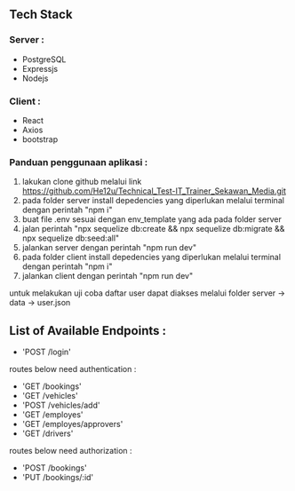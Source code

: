 ## Tech Stack

### Server :
- PostgreSQL
- Expressjs
- Nodejs
### Client :
- React
- Axios
- bootstrap

### Panduan penggunaan aplikasi :
1. lakukan clone github melalui link https://github.com/He12u/Technical_Test-IT_Trainer_Sekawan_Media.git
2. pada folder server install depedencies yang diperlukan melalui terminal dengan perintah "npm i"
3. buat file .env sesuai dengan env_template yang ada pada folder server
4. jalan perintah "npx sequelize db:create && npx sequelize db:migrate && npx sequelize db:seed:all"
5. jalankan server dengan perintah "npm run dev"
6. pada folder client install depedencies yang diperlukan melalui terminal dengan perintah "npm i"
7. jalankan client dengan perintah "npm run dev"

untuk melakukan uji coba daftar user dapat diakses melalui folder server -> data -> user.json

## List of Available Endpoints :

- 'POST /login'

routes below need authentication :

- 'GET /bookings'
- 'GET /vehicles'
- 'POST /vehicles/add'
- 'GET /employes'
- 'GET /employes/approvers'
- 'GET /drivers'

routes below need authorization :

- 'POST /bookings'
- 'PUT /bookings/:id'

&nbsp;


   

